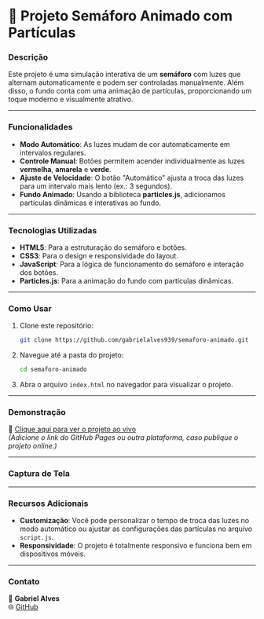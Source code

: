 # 🚦 Projeto Semáforo Animado com Partículas

### **Descrição**

Este projeto é uma simulação interativa de um **semáforo** com luzes que alternam automaticamente e podem ser controladas manualmente. Além disso, o fundo conta com uma animação de partículas, proporcionando um toque moderno e visualmente atrativo.

---

### **Funcionalidades**

- **Modo Automático**: As luzes mudam de cor automaticamente em intervalos regulares.
- **Controle Manual**: Botões permitem acender individualmente as luzes **vermelha**, **amarela** e **verde**.
- **Ajuste de Velocidade**: O botão "Automático" ajusta a troca das luzes para um intervalo mais lento (ex.: 3 segundos).
- **Fundo Animado**: Usando a biblioteca **particles.js**, adicionamos partículas dinâmicas e interativas ao fundo.

---

### **Tecnologias Utilizadas**

- **HTML5**: Para a estruturação do semáforo e botões.
- **CSS3**: Para o design e responsividade do layout.
- **JavaScript**: Para a lógica de funcionamento do semáforo e interação dos botões.
- **Particles.js**: Para a animação do fundo com partículas dinâmicas.

---

### **Como Usar**

1. Clone este repositório:
   ```bash
   git clone https://github.com/gabrielalves939/semaforo-animado.git
   ```
2. Navegue até a pasta do projeto:
   ```bash
   cd semaforo-animado
   ```
3. Abra o arquivo `index.html` no navegador para visualizar o projeto.

---

### **Demonstração**

🚀 [Clique aqui para ver o projeto ao vivo](#)  
_(Adicione o link do GitHub Pages ou outra plataforma, caso publique o projeto online.)_

---

### **Captura de Tela**

---

### **Recursos Adicionais**

- **Customização**: Você pode personalizar o tempo de troca das luzes no modo automático ou ajustar as configurações das partículas no arquivo `script.js`.
- **Responsividade**: O projeto é totalmente responsivo e funciona bem em dispositivos móveis.

---

### **Contato**

👤 **Gabriel Alves**  
🌐 [GitHub](https://github.com/gabrielalves939)
